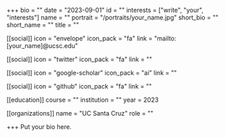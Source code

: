 +++
bio = ""
date = "2023-09-01"
id = ""
interests = ["write", "your", "interests"]
name = ""
portrait = "/portraits/your_name.jpg"
short_bio = ""
short_name = ""
title = ""

[[social]]
    icon = "envelope"
    icon_pack = "fa"
    link = "mailto:[your_name]@ucsc.edu"

[[social]]
    icon = "twitter"
    icon_pack = "fa"
    link = ""

[[social]]
    icon = "google-scholar"
    icon_pack = "ai"
    link = ""

[[social]]
    icon = "github"
    icon_pack = "fa"
    link = ""

[[education]]
    course = ""
    institution = ""
    year = 2023
    
[[organizations]]
    name = "UC Santa Cruz"
    role = ""

+++
Put your bio here.